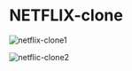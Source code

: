 # NETFLIX-clone


![netflix-clone1](https://github.com/prat-5/NETFLIX-clone/assets/131780868/7ca850e0-eeff-4685-b4c4-02e7ade314c7)



![netflic-clone2](https://github.com/prat-5/NETFLIX-clone/assets/131780868/030cb38b-c155-4e0e-8d4a-4936ca749448)


